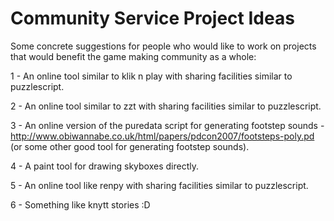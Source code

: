 <h1>Community Service Project Ideas</h1>

Some concrete suggestions for people who would like to work on projects that would benefit the game making community as a whole:

1 - An online tool similar to klik n play with sharing facilities similar to puzzlescript.

2 - An online tool similar to zzt with sharing facilities similar to puzzlescript.

3 - An online version of the puredata script for generating footstep sounds - http://www.obiwannabe.co.uk/html/papers/pdcon2007/footsteps-poly.pd
(or some other good tool for generating footstep sounds).

4 - A paint tool for drawing skyboxes directly.

5 - An online tool like renpy with sharing facilities similar to puzzlescript.

6 - Something like knytt stories :D
